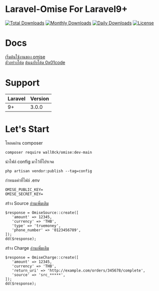 # Laravel-Omise For Laravel9+

[![Total Downloads](https://poser.pugx.org/ox01code/omise/downloads)](https://packagist.org/packages/wall0ck/omise)
[![Monthly Downloads](https://poser.pugx.org/ox01code/omise/d/monthly)](https://packagist.org/packages/wall0ck/omise)
[![Daily Downloads](https://poser.pugx.org/ox01code/omise/d/daily)](https://packagist.org/packages/wall0ck/omise)
[![License](https://poser.pugx.org/ox01code/omise/license)](https://packagist.org/packages/wall0ck/omise)

# Docs

[เริ่มต้นใช้งานของ omise](https://www.omise.co/th/docs/thailand)  
[ตัวอย่างโค้ด](https://github.com/0x01code/Laravel-Omise-Example)
[ต้นฉบับโค้ด 0x01code](https://github.com/0x01code/Laravel-Omise/)

# Support

<table>
   <thead>
      <tr>
         <th>Laravel</th>
         <th>Version</th>
      </tr>
   </thead>
   <tbody>
      <tr>
         <td>9+</td>
         <td>3.0.0</td>
      </tr>
   </tbody>
</table>

# Let's Start

โหลดผ่าน composer

```
composer require wall0ck/omise:dev-main
```

นำไฟล์ config มาไว้ที่โปรเจค

```
php artisan vendor:publish --tag=config
```

กำหนดค่าที่ไฟล์ .env

```
OMISE_PUBLIC_KEY=
OMISE_SECRET_KEY=
```

สร้าง Source [อ่านเพิ่มเติม](https://www.omise.co/th/omise-js/thailand#createsource)

```
$response = OmiseSource::create([
   'amount' => 12345,
   'currency' => 'THB',
   'type' => 'truemoney',
   'phone_number' => '0123456789',
]);
dd($response);
```

สร้าง Charge [อ่านเพิ่มเติม](https://www.omise.co/th/charges-api/thailand)

```
$response = OmiseCharge::create([
   'amount' => 12345,
   'currency' => 'THB',
   'return_uri' => 'http://example.com/orders/345678/complete',
   'source' => 'src_*****',
]);
dd($response);
```
